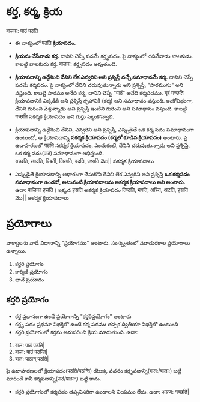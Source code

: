 # కర్త, కర్మ, క్రియ 

बालक: पाठं पठति   
* ఈ వాక్యంలో पठति **క్రియాపదం.**   
* **క్రియను చేసేవాడు కర్త.** దానిని చెప్పే పదమే కర్తృపదం. పై వాక్యంలో చదివేవాడు బాలకుడు. కాబట్టి బాలకుడు కర్త. बालक: కర్తృపదం అవుతుంది.  
* **క్రియాపదాన్ని ఉద్దేశించి దేనిని లేక ఎవ్వరిని అని ప్రశ్నిస్తే వచ్చే సమాధానమే కర్మ.** దానిని చెప్పే పదమే కర్మపదం. పై వాక్యంలో దేనిని చదువుతున్నాడు అని ప్రశ్నిస్తే, "పాఠమును" అని వస్తుంది. కాబట్టి పాఠము అనేది కర్మ. దానిని చెప్పే  "पाठं" అనేది కర్మపదము. 
गृहं गच्छति 
క్రియాపదానికి ఎక్కడికి అని ప్రశ్నిస్తే గృహానికి (కర్మ) అని సమాధానం వస్తుంది. ఇంకోవిధంగా, దేనిని గురించి వెళ్తున్నాడు అని ప్రశ్నిస్తే ఇంటిని గురించి అని సమాధానం వస్తుంది. కాబట్టి गच्छति సకర్మక క్రియాపదం అని గుర్తు పెట్టుకొవ్వాలి. 

* క్రియాపదాన్ని ఉద్దేశించి దేనిని, ఎవ్వరిని అని ప్రశ్నిస్తే, ఎప్పుడైతే ఒక కర్మ పదం సమాధానంగా ఉంటుందో, ఆ క్రియాపదాన్ని **సకర్మక క్రియాపదం (కర్మతో కూడిన క్రియాపదం)** అంటారు. పై ఉదాహరణలో पठति సకర్మక క్రియాపదం, ఎందుకంటే, దేనిని చదువుతున్నాడు అని ప్రశ్నిస్తే, ఒక కర్మ పదం(पाठं) సమాధానంగా లభిస్తుంది.  
यच्छति, खादति, पिबती, लिखति, वदति, पश्यति మొ|| సకర్మక క్రియాపదాలు 

* ఎప్పుడైతే క్రియాపదాన్ని ఆధారంగా చేసుకొని దేనిని లేక ఎవ్వరిని అని ప్రశ్నిస్తే **ఒక కర్మపదం సమాధానంగా ఉండదో, అటువంటి క్రియాపదాలను అకర్మక క్రియాపదాలు అని అంటారు.** ఉదా:
बालिका हसति। ఇక్కడ हसति అకర్మక క్రియాపదం 
तिष्ठति, भवति, अस्ति, अटति, हसति మొ|| అకర్మక క్రియాపదాలు 

# ప్రయోగాలు 

వాక్యాలను వాడే విధానాన్ని "ప్రయోగము" అంటారు. సంస్కృతంలో మూడురకాల ప్రయోగాలు ఉన్నాయి. 
1. కర్తరి ప్రయోగం 
2. కార్మిణి ప్రయోగం 
3. భావే ప్రయోగం 
## కర్తరి ప్రయోగం 
* కర్త ప్రధానంగా ఉండే ప్రయోగాన్ని "కర్తరిప్రయోగం" అంటారు 
* కర్తృ పదం ప్రథమా విభక్తిలో ఉంటే కర్మ పదము తప్పక ద్వితీయా విభక్తిలో ఉంటుంది 
* కర్తరి ప్రయోగంలో కర్తను అనుసరించి క్రియ మారుతుంది. ఉదా:
 1. बाल: पाठं पठति|
 2. बाला: पाठं पठन्ति|
 3. बाल: पाठान् पठति|

 పై ఉదాహరణలలో క్రియాపదం(पठति/पठन्ति) యొక్క వచనం కర్తృపదాన్ని(बाल:/बाला:) బట్టి మారిందే కానీ కర్మపదాన్ని(पाठं/पाठान्) బట్టి కాదు.     
* కర్తరి ప్రయోగంలో కర్మపదం తప్పనిసరిగా ఉండాలని నియమం లేదు. ఉదా: अग्रज: गच्छति| 


